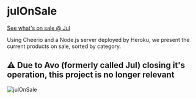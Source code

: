 # julOnSale
[See what's on sale @ Jul](https://tomerpacific.github.io/julOnSale/)

Using Cheerio and a Node.js server deployed by Heroku, we present the current products on sale, sorted by category.

## :warning: Due to Avo (formerly called Jul) closing it's operation, this project is no longer relevant

![julOnSale](https://media.giphy.com/media/TI2k1gqCzQ8agSLE5h/giphy.gif)
